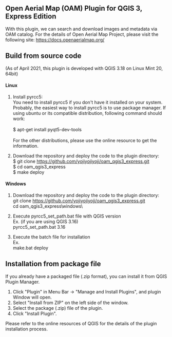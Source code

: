 ## Open Aerial Map (OAM) Plugin for QGIS 3, Express Edition

With this plugin, we can search and download images and metadata via OAM catalog. For the details of Open Aerial Map Project, please visit the following site:
https://docs.openaerialmap.org/

## Build from source code
(As of April 2021, this plugin is developed with QGIS 3.18 on Linux Mint 20, 64bit)

#### Linux
1. Install pyrcc5:<br />
You need to install pyrcc5 if you don't have it installed on your system. Probably, the easiest way to install pyrcc5 is to use package manager. If using ubuntu or its compatible distribution, following command should work:<br /><br />
$ apt-get install pyqt5-dev-tools<br /><br />
For the other distributions, please use the online resource to get the information.

2. Download the repository and deploy the code to the plugin directory:<br />
$ git clone https://github.com/yojiyojiyoji/oam_qgis3_express.git<br />
$ cd oam_qgis3_express<br />
$ make deploy

#### Windows
1. Download the repository and deploy the code to the plugin directory:<br />
git clone https://github.com/yojiyojiyoji/oam_qgis3_express.git<br />
cd oam_qgis3_express\windows\

2. Execute pyrcc5_set_path.bat file with QGIS version<br />
Ex. (if you are using QGIS 3.16)<br />
pyrcc5_set_path.bat 3.16

2. Execute the batch file for installation<br />
Ex.<br />
make.bat deploy


## Installation from package file
If you already have a packaged file (.zip format), you can install it from QGIS Plugin Manager.

1. Click "Plugin" in Menu Bar -> "Manage and Install Plugins", and plugin Window will open. <br />
2. Select "Install from ZIP" on the left side of the window.
3. Select the package (.zip) file of the plugin.
4. Click "Install Plugin".

Please refer to the online resources of QGIS for the details of the plugin installation process.

